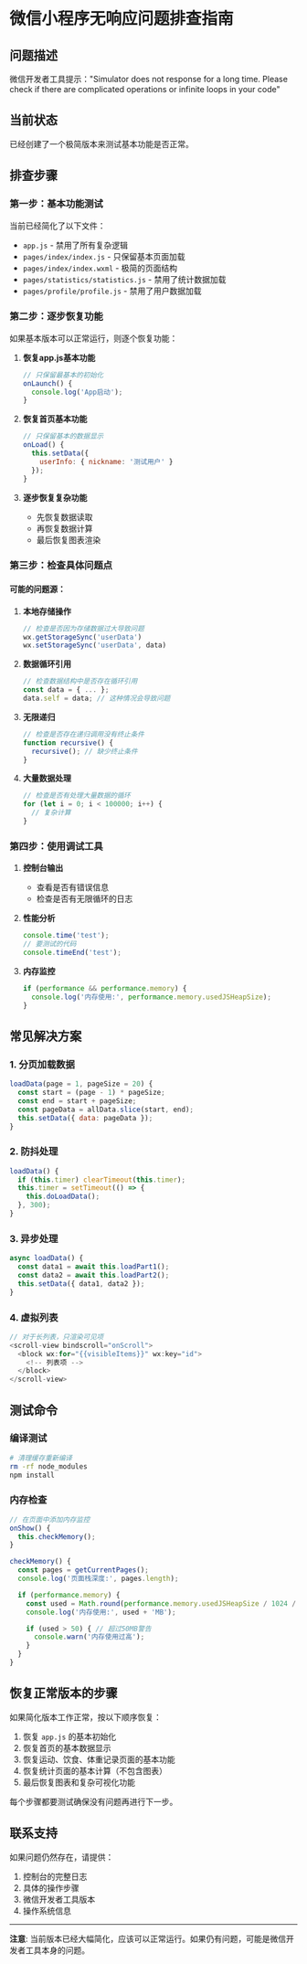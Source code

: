 # 微信小程序无响应问题排查指南

## 问题描述
微信开发者工具提示："Simulator does not response for a long time. Please check if there are complicated operations or infinite loops in your code"

## 当前状态
已经创建了一个极简版本来测试基本功能是否正常。

## 排查步骤

### 第一步：基本功能测试
当前已经简化了以下文件：
- `app.js` - 禁用了所有复杂逻辑
- `pages/index/index.js` - 只保留基本页面加载
- `pages/index/index.wxml` - 极简的页面结构
- `pages/statistics/statistics.js` - 禁用了统计数据加载
- `pages/profile/profile.js` - 禁用了用户数据加载

### 第二步：逐步恢复功能
如果基本版本可以正常运行，则逐个恢复功能：

1. **恢复app.js基本功能**
   ```javascript
   // 只保留最基本的初始化
   onLaunch() {
     console.log('App启动');
   }
   ```

2. **恢复首页基本功能**
   ```javascript
   // 只保留基本的数据显示
   onLoad() {
     this.setData({
       userInfo: { nickname: '测试用户' }
     });
   }
   ```

3. **逐步恢复复杂功能**
   - 先恢复数据读取
   - 再恢复数据计算
   - 最后恢复图表渲染

### 第三步：检查具体问题点

#### 可能的问题源：

1. **本地存储操作**
   ```javascript
   // 检查是否因为存储数据过大导致问题
   wx.getStorageSync('userData')
   wx.setStorageSync('userData', data)
   ```

2. **数据循环引用**
   ```javascript
   // 检查数据结构中是否存在循环引用
   const data = { ... };
   data.self = data; // 这种情况会导致问题
   ```

3. **无限递归**
   ```javascript
   // 检查是否存在递归调用没有终止条件
   function recursive() {
     recursive(); // 缺少终止条件
   }
   ```

4. **大量数据处理**
   ```javascript
   // 检查是否有处理大量数据的循环
   for (let i = 0; i < 100000; i++) {
     // 复杂计算
   }
   ```

### 第四步：使用调试工具

1. **控制台输出**
   - 查看是否有错误信息
   - 检查是否有无限循环的日志

2. **性能分析**
   ```javascript
   console.time('test');
   // 要测试的代码
   console.timeEnd('test');
   ```

3. **内存监控**
   ```javascript
   if (performance && performance.memory) {
     console.log('内存使用:', performance.memory.usedJSHeapSize);
   }
   ```

## 常见解决方案

### 1. 分页加载数据
```javascript
loadData(page = 1, pageSize = 20) {
  const start = (page - 1) * pageSize;
  const end = start + pageSize;
  const pageData = allData.slice(start, end);
  this.setData({ data: pageData });
}
```

### 2. 防抖处理
```javascript
loadData() {
  if (this.timer) clearTimeout(this.timer);
  this.timer = setTimeout(() => {
    this.doLoadData();
  }, 300);
}
```

### 3. 异步处理
```javascript
async loadData() {
  const data1 = await this.loadPart1();
  const data2 = await this.loadPart2();
  this.setData({ data1, data2 });
}
```

### 4. 虚拟列表
```javascript
// 对于长列表，只渲染可见项
<scroll-view bindscroll="onScroll">
  <block wx:for="{{visibleItems}}" wx:key="id">
    <!-- 列表项 -->
  </block>
</scroll-view>
```

## 测试命令

### 编译测试
```bash
# 清理缓存重新编译
rm -rf node_modules
npm install
```

### 内存检查
```javascript
// 在页面中添加内存监控
onShow() {
  this.checkMemory();
}

checkMemory() {
  const pages = getCurrentPages();
  console.log('页面栈深度:', pages.length);

  if (performance.memory) {
    const used = Math.round(performance.memory.usedJSHeapSize / 1024 / 1024);
    console.log('内存使用:', used + 'MB');

    if (used > 50) { // 超过50MB警告
      console.warn('内存使用过高');
    }
  }
}
```

## 恢复正常版本的步骤

如果简化版本工作正常，按以下顺序恢复：

1. 恢复 `app.js` 的基本初始化
2. 恢复首页的基本数据显示
3. 恢复运动、饮食、体重记录页面的基本功能
4. 恢复统计页面的基本计算（不包含图表）
5. 最后恢复图表和复杂可视化功能

每个步骤都要测试确保没有问题再进行下一步。

## 联系支持

如果问题仍然存在，请提供：
1. 控制台的完整日志
2. 具体的操作步骤
3. 微信开发者工具版本
4. 操作系统信息

---

**注意**: 当前版本已经大幅简化，应该可以正常运行。如果仍有问题，可能是微信开发者工具本身的问题。
